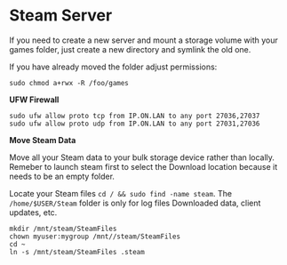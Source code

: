 # Steam Server

If you need to create a new server and mount a storage volume with your games folder, just create a new directory and symlink the old one.

If you have already moved the folder adjust permissions:

`sudo chmod a+rwx -R /foo/games`

**UFW Firewall**

```
sudo ufw allow proto tcp from IP.ON.LAN to any port 27036,27037
sudo ufw allow proto udp from IP.ON.LAN to any port 27031,27036
```

**Move Steam Data**

Move all your Steam data to your bulk storage device rather than locally. Remeber to launch steam first to select the Download location because it needs to be an empty folder.

Locate your Steam files `cd / && sudo find -name steam`. The `/home/$USER/Steam` folder is only for log files Downloaded data, client updates, etc.

```
mkdir /mnt/steam/SteamFiles
chown myuser:mygroup /mnt//steam/SteamFiles
cd ~
ln -s /mnt/steam/SteamFiles .steam
```
